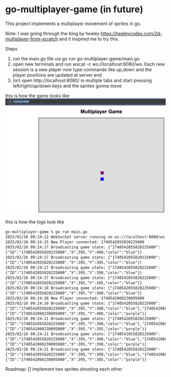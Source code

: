 # go-multiplayer-game (in future)

This project implements a multiplayer movement of sprites in go.

Note: I was going through the blog by healey https://healeycodes.com/2d-multiplayer-from-scratch and it inspired me to try this.

Steps
1. run the main.go file via go run go-multiplayer-game/main.go
2. open new terminals and run wscat -c ws://localhost:8080/ws. Each new session is a new player now type commands like up,down and the player positions are updated at server end
3. (or) open http://localhost:8080/ in multiple tabs and start pressing left/right/up/down keys and the sprites gonna move

this is how the game looks like
![Character](images/multiplayer.png)

this is how the logs look like

```
go-multiplayer-game % go run main.go
2025/02/26 09:24:12 WebSocket server running on ws://localhost:8080/ws
2025/02/26 09:24:15 New Player connected: 1740542055820225000
2025/02/26 09:24:17 Broadcasting game state: {"1740542055820225000":{"ID":"1740542055820225000","X":395,"Y":400,"color":"blue"}}
2025/02/26 09:24:17 Broadcasting game state: {"1740542055820225000":{"ID":"1740542055820225000","X":395,"Y":395,"color":"blue"}}
2025/02/26 09:24:17 Broadcasting game state: {"1740542055820225000":{"ID":"1740542055820225000","X":395,"Y":390,"color":"blue"}}
2025/02/26 09:24:17 Broadcasting game state: {"1740542055820225000":{"ID":"1740542055820225000","X":395,"Y":385,"color":"blue"}}
2025/02/26 09:24:18 Broadcasting game state: {"1740542055820225000":{"ID":"1740542055820225000","X":395,"Y":380,"color":"blue"}}
2025/02/26 09:24:20 New Player connected: 1740542060230895000
2025/02/26 09:24:20 Broadcasting game state: {"1740542055820225000":{"ID":"1740542055820225000","X":395,"Y":380,"color":"blue"},"1740542060230895000":{"ID":"1740542060230895000","X":395,"Y":400,"color":"purple"}}
2025/02/26 09:24:21 Broadcasting game state: {"1740542055820225000":{"ID":"1740542055820225000","X":395,"Y":380,"color":"blue"},"1740542060230895000":{"ID":"1740542060230895000","X":395,"Y":395,"color":"purple"}}
2025/02/26 09:24:21 Broadcasting game state: {"1740542055820225000":{"ID":"1740542055820225000","X":395,"Y":380,"color":"blue"},"1740542060230895000":{"ID":"1740542060230895000","X":395,"Y":390,"color":"purple"}}
2025/02/26 09:24:21 Broadcasting game state: {"1740542055820225000":{"ID":"1740542055820225000","X":395,"Y":380,"color":"blue"},"1740542060230895000":{"ID":"1740542060230895000","X":395,"Y":385,"color":"purple"}}
```

Roadmap:
[] implement two sprites shooting each other
